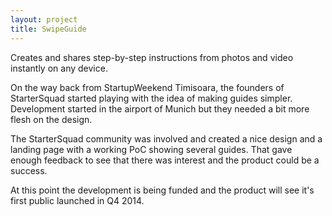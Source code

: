 ```yaml
---
layout: project
title: SwipeGuide
---
```


Creates and shares step-by-step instructions from photos and video instantly on any device.

On the way back from StartupWeekend Timisoara, the founders of StarterSquad started playing with the idea of making guides simpler. Development started in the airport of Munich but they needed a bit more flesh on the design.

The StarterSquad community was involved and created a nice design and a landing page with a working PoC showing several guides. That gave enough feedback to see that there was interest and the product could be a success.

At this point the development is being funded and the product will see it's first public launched in Q4 2014.

